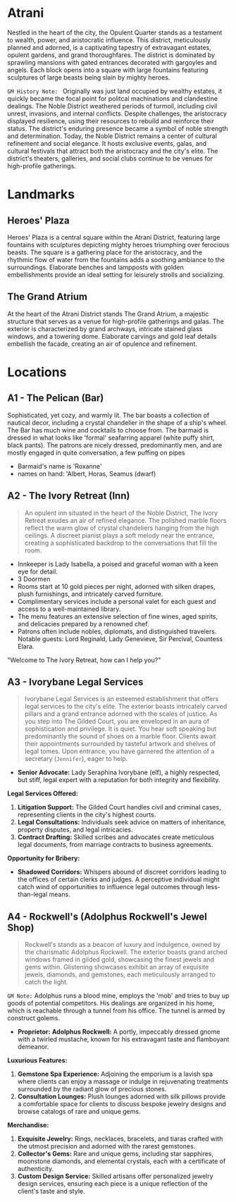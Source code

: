 # Atrani

Nestled in the heart of the city, the Opulent Quarter stands as a testament to wealth, power, and aristocratic influence. This district, meticulously planned and adorned, is a captivating tapestry of extravagant estates, opulent gardens, and grand thoroughfares. The district is dominated by sprawling mansions with gated entrances decorated with gargoyles and angels. Each block opens into a square with large fountains featuring sculptures of large beasts being slain by mighty heroes. 

`GM History Note: ` Originally was just land occupied by wealthy estates, it quickly became the focal point for politcal machinations and clandestine dealings. The Noble District weathered periods of turmoil, including civil unrest, invasions, and internal conflicts. Despite challenges, the aristocracy displayed resilience, using their resources to rebuild and reinforce their status. The district's enduring presence became a symbol of noble strength and determination. Today, the Noble District remains a center of cultural refinement and social elegance. It hosts exclusive events, galas, and cultural festivals that attract both the aristocracy and the city's elite. The district's theaters, galleries, and social clubs continue to be venues for high-profile gatherings.

# Landmarks

## Heroes' Plaza

Heroes' Plaza is a central square within the Atrani District, featuring large fountains with sculptures depicting mighty heroes triumphing over ferocious beasts. The square is a gathering place for the aristocracy, and the rhythmic flow of water from the fountains adds a soothing ambiance to the surroundings. Elaborate benches and lampposts with golden embellishments provide an ideal setting for leisurely strolls and socializing.

## The Grand Atrium

At the heart of the Atrani District stands The Grand Atrium, a majestic structure that serves as a venue for high-profile gatherings and galas. The exterior is characterized by grand archways, intricate stained glass windows, and a towering dome. Elaborate carvings and gold leaf details embellish the facade, creating an air of opulence and refinement.

# Locations

## A1 - The Pelican (Bar)

Sophisticated, yet cozy, and warmly lit. The bar boasts a collection of nautical decor, including a crystal chandelier in the shape of a ship's wheel. The Bar has much wine and cocktails to choose from. The barmaid is dressed in what looks like 'formal' seafarring apparel (white puffy shirt, black pants). The patrons are nicely dressed, predominantly men, and are mostly engaged in quite conversation, a few puffing on pipes

- Barmaid's name is 'Roxanne'
- names on hand: 'Albert, Horas, Seamus (dwarf) 


## A2 - The Ivory Retreat (Inn)
> An opulent inn situated in the heart of the Noble District, The Ivory Retreat exudes an air of refined elegance. The polished marble floors reflect the warm glow of crystal chandeliers hanging from the high ceilings. A discreet pianist plays a soft melody near the entrance, creating a sophisticated backdrop to the conversations that fill the room.

- Innkeeper is Lady Isabella, a poised and graceful woman with a keen eye for detail.
- 3 Doormen
- Rooms start at 10 gold pieces per night, adorned with silken drapes, plush furnishings, and intricately carved furniture.
- Complimentary services include a personal valet for each guest and access to a well-maintained library.
- The menu features an extensive selection of fine wines, aged spirits, and delicacies prepared by a renowned chef.
- Patrons often include nobles, diplomats, and distinguished travelers. Notable guests: Lord Reginald, Lady Genevieve, Sir Percival, Countess Elara.

"Welcome to The Ivory Retreat, how can I help you?"

## A3 - Ivorybane Legal Services

> Ivorybane Legal Services is an esteemed establishment that offers legal services to the city's elite. The exterior boasts intricately carved pillars and a grand entrance adorned with the scales of justice. As you step into The Gilded Court, you are enveloped in an aura of sophistication and privilege. It is quiet. You hear soft speaking but predominantly the sound of shoes on a marble floor. Clients await their appointments surrounded by tasteful artwork and shelves of legal tomes. Upon entrance, you have garnered the attention of a secretary (`Jennifer`), eager to help.

- **Senior Advocate:** Lady Seraphina Ivorybane (elf), a highly respected, but stiff, legal expert with a reputation for both integrity and flexibility.

**Legal Services Offered:**
1. **Litigation Support:** The Gilded Court handles civil and criminal cases, representing clients in the city's highest courts.
2. **Legal Consultations:** Individuals seek advice on matters of inheritance, property disputes, and legal intricacies.
3. **Contract Drafting:** Skilled scribes and advocates create meticulous legal documents, from marriage contracts to business agreements.

**Opportunity for Bribery:**
- **Shadowed Corridors:** Whispers abound of discreet corridors leading to the offices of certain clerks and judges. A perceptive individual might catch wind of opportunities to influence legal outcomes through less-than-legal means.

## A4 - Rockwell's (Adolphus Rockwell's Jewel Shop)

> Rockwell's stands as  a beacon of luxury and indulgence, owned by the charismatic Adolphus Rockwell. The exterior boasts grand arched windows framed in gilded gold, showcasing the finest jewels and gems within. Glistening showcases exhibit an array of exquisite jewels, diamonds, and gemstones, each meticulously arranged to catch the light.

`GM Note:` Adolphus runs a blood mine, employs the 'mob' and tries to buy up goods of potential competitors. His dealings are organized in his home, which is reachable through a tunnel from his office. The tunnel is armed by construct golems.

- **Proprietor:** **Adolphus Rockwell:** A portly, impeccably dressed gnome with a twirled mustache, known for his extravagant taste and flamboyant demeanor.

**Luxurious Features:**
1. **Gemstone Spa Experience:** Adjoining the emporium is a lavish spa where clients can enjoy a massage or indulge in rejuvenating treatments surrounded by the radiant glow of precious stones.
2. **Consultation Lounges:** Plush lounges adorned with silk pillows provide a comfortable space for clients to discuss bespoke jewelry designs and browse catalogs of rare and unique gems.

**Merchandise:**
1. **Exquisite Jewelry:** Rings, necklaces, bracelets, and tiaras crafted with the utmost precision and adorned with the rarest gemstones.
2. **Collector's Gems:** Rare and unique gems, including star sapphires, moonstone diamonds, and elemental crystals, each with a certificate of authenticity.
3. **Custom Design Service:** Skilled artisans offer personalized jewelry design services, ensuring each piece is a unique reflection of the client's taste and style.